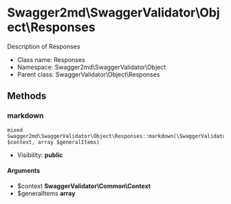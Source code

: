Swagger2md\SwaggerValidator\Object\Responses
===============

Description of Responses




* Class name: Responses
* Namespace: Swagger2md\SwaggerValidator\Object
* Parent class: SwaggerValidator\Object\Responses







Methods
-------


### markdown

    mixed Swagger2md\SwaggerValidator\Object\Responses::markdown(\SwaggerValidator\Common\Context $context, array $generalItems)





* Visibility: **public**


#### Arguments
* $context **SwaggerValidator\Common\Context**
* $generalItems **array**



